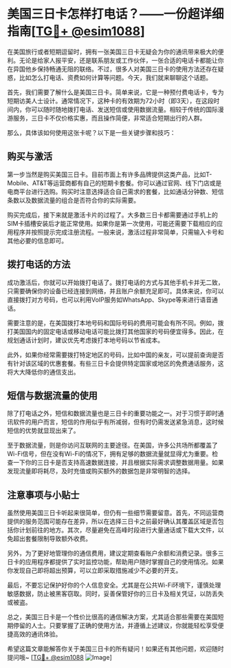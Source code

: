# 美国三日卡怎样打电话？——一份超详细指南[[TG💪+ @esim1088](https://t.me/s/esim1088)]

在美国旅行或者短期逗留时，拥有一张美国三日卡无疑会为你的通讯带来极大的便利。无论是给家人报平安，还是联系朋友或工作伙伴，一张合适的电话卡都能让你在异国他乡保持畅通无阻的联络。不过，很多人对美国三日卡的使用方法还存在疑惑，比如怎么打电话、资费如何计算等问题。今天，我们就来聊聊这个话题。

首先，我们需要了解什么是美国三日卡。简单来说，它是一种预付费电话卡，专为短期访美人士设计。通常情况下，这种卡的有效期为72小时（即3天），在这段时间内，你可以随时随地拨打电话、发送短信或使用数据流量。相较于传统的国际漫游服务，三日卡不仅价格实惠，而且操作简便，非常适合短期出行的人群。

那么，具体该如何使用这张卡呢？以下是一些关键步骤和技巧：

## **购买与激活**

第一步当然是购买美国三日卡。目前市面上有许多品牌提供这类产品，比如T-Mobile、AT&T等运营商都有自己的短期卡套餐。你可以通过官网、线下门店或是电商平台进行选购。购买时注意选择适合自己需求的套餐，比如通话分钟数、短信条数以及数据流量的组合是否符合你的实际需要。

购买完成后，接下来就是激活卡片的过程了。大多数三日卡都需要通过手机上的SIM卡插槽安装后才能正常使用。如果你是第一次使用，可能还需要下载相应的应用程序并按照提示完成注册流程。一般来说，激活过程非常简单，只需输入卡号和其他必要的信息即可。

## **拨打电话的方法**

成功激活后，你就可以开始拨打电话了。拨打电话的方式与其他手机卡并无二致，只需要确保你的设备已经连接到网络，并且账户余额充足即可。具体来说，你可以直接拨打对方号码，也可以利用VoIP服务如WhatsApp、Skype等来进行语音通话。

需要注意的是，在美国拨打本地号码和国际号码的费用可能会有所不同。例如，拨打美国国内的固定电话或移动电话可能比拨打其他国家的号码便宜得多。因此，在规划通话计划时，建议优先考虑拨打本地号码以节省成本。

此外，如果你经常需要拨打特定地区的号码，比如中国的亲友，可以提前查询是否有针对该区域的优惠套餐。有些三日卡会提供特定国家或地区的免费通话服务，这将大大降低你的通信支出。

## **短信与数据流量的使用**

除了打电话之外，短信和数据流量也是三日卡的重要功能之一。对于习惯于即时通讯软件的用户而言，短信的作用似乎有所减弱，但有时仍需发送紧急消息，这时候短信的优势就显现出来了。

至于数据流量，则是你访问互联网的主要途径。在美国，许多公共场所都覆盖了Wi-Fi信号，但在没有Wi-Fi的情况下，拥有足够的数据流量就显得尤为重要。检查一下你的三日卡是否支持高速数据连接，并且根据实际需求调整数据用量。如果发现流量即将耗尽，及时充值或购买额外的数据包是非常明智的选择。

## **注意事项与小贴士**

虽然使用美国三日卡听起来很简单，但仍有一些细节需要留意。首先，不同运营商提供的服务范围可能存在差异，所以在选择三日卡之前最好确认其覆盖区域是否包括你计划前往的地方。其次，尽量避免在高峰时段进行大量通话或下载大文件，以免超出套餐限制导致额外收费。

另外，为了更好地管理你的通信费用，建议定期查看账户余额和消费记录。很多三日卡的应用程序都提供了实时监控功能，帮助用户随时掌握自己的使用情况。如果你发现自己即将超出预算，可以立即采取措施减少不必要的开支。

最后，不要忘记保护好你的个人信息安全。尤其是在公共Wi-Fi环境下，谨慎处理敏感数据，防止被黑客窃取。同时，妥善保管好你的三日卡及相关凭证，以防丢失或被盗。

总之，美国三日卡是一个性价比很高的通信解决方案，尤其适合那些需要在美国短期停留的人士。只要掌握了正确的使用方法，并遵循上述建议，你就能轻松享受便捷高效的通讯体验。

希望这篇文章能解答你关于美国三日卡的所有疑问！如果还有其他问题，欢迎随时提问哦~ [[TG💪+ @esim1088](https://t.me/s/esim1088) ![Image](https://i.postimg.cc/4NQfJmqS/Snipaste-2025-05-13-00-14-12.png)]